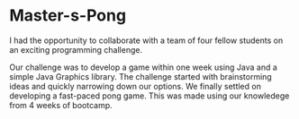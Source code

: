 # Master-s-Pong

I had the opportunity to collaborate with a team of four fellow students on an exciting programming challenge. 

Our challenge was to develop a game within one week using Java and a simple Java Graphics library. The challenge started with brainstorming ideas and quickly narrowing down our options. We finally settled on developing a fast-paced pong game. This was made using our knowledege from 4 weeks of bootcamp. 
